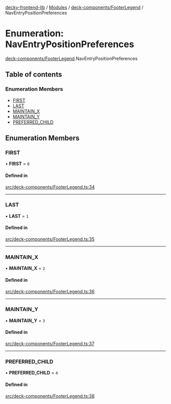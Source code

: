 [decky-frontend-lib](../README.md) / [Modules](../modules.md) / [deck-components/FooterLegend](../modules/deck_components_FooterLegend.md) / NavEntryPositionPreferences

# Enumeration: NavEntryPositionPreferences

[deck-components/FooterLegend](../modules/deck_components_FooterLegend.md).NavEntryPositionPreferences

## Table of contents

### Enumeration Members

- [FIRST](deck_components_FooterLegend.NavEntryPositionPreferences.md#first)
- [LAST](deck_components_FooterLegend.NavEntryPositionPreferences.md#last)
- [MAINTAIN\_X](deck_components_FooterLegend.NavEntryPositionPreferences.md#maintain_x)
- [MAINTAIN\_Y](deck_components_FooterLegend.NavEntryPositionPreferences.md#maintain_y)
- [PREFERRED\_CHILD](deck_components_FooterLegend.NavEntryPositionPreferences.md#preferred_child)

## Enumeration Members

### FIRST

• **FIRST** = ``0``

#### Defined in

[src/deck-components/FooterLegend.ts:34](https://github.com/SteamDeckHomebrew/decky-frontend-lib/blob/7161e75/src/deck-components/FooterLegend.ts#L34)

___

### LAST

• **LAST** = ``1``

#### Defined in

[src/deck-components/FooterLegend.ts:35](https://github.com/SteamDeckHomebrew/decky-frontend-lib/blob/7161e75/src/deck-components/FooterLegend.ts#L35)

___

### MAINTAIN\_X

• **MAINTAIN\_X** = ``2``

#### Defined in

[src/deck-components/FooterLegend.ts:36](https://github.com/SteamDeckHomebrew/decky-frontend-lib/blob/7161e75/src/deck-components/FooterLegend.ts#L36)

___

### MAINTAIN\_Y

• **MAINTAIN\_Y** = ``3``

#### Defined in

[src/deck-components/FooterLegend.ts:37](https://github.com/SteamDeckHomebrew/decky-frontend-lib/blob/7161e75/src/deck-components/FooterLegend.ts#L37)

___

### PREFERRED\_CHILD

• **PREFERRED\_CHILD** = ``4``

#### Defined in

[src/deck-components/FooterLegend.ts:38](https://github.com/SteamDeckHomebrew/decky-frontend-lib/blob/7161e75/src/deck-components/FooterLegend.ts#L38)
